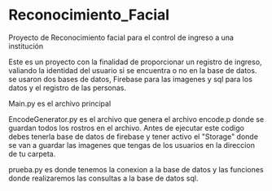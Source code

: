 # Reconocimiento_Facial
Proyecto de Reconocimiento facial para el control de ingreso a una institución

Este es un proyecto con la finalidad de proporcionar un registro de ingreso, valiando la identidad del usuario si se encuentra o no en la base de datos.
se usaron dos bases de datos, Firebase para las imagenes y sql para los datos y el registro de las personas.

Main.py 
es el archivo principal 

EncodeGenerator.py
es el archivo que genera el archivo encode.p donde se guardan todos los rostros en el archivo. Antes de ejecutar este codigo debes tenerla base de datos de firebase
y tener activo el "Storage" donde se van a guardar las imagenes que tengas de los usuarios en la direccion de tu carpeta.

prueba.py 
es donde tenemos la conexion a la base de datos y las funciones donde realizaremos las consultas a la base de datos sql.
